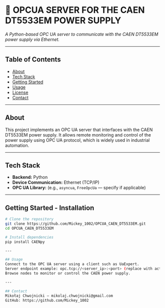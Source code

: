 # 📘 OPCUA SERVER FOR THE CAEN DT5533EM POWER SUPPLY

_A Python-based OPC UA server to communicate with the CAEN DT5533EM power supply via Ethernet._

---

## Table of Contents

- [About](#about)
- [Tech Stack](#tech-stack)
- [Getting Started](#getting-started)
- [Usage](#usage)
- [License](#license)
- [Contact](#contact)

---

## About

This project implements an OPC UA server that interfaces with the CAEN DT5533EM power supply. It allows remote monitoring and control of the power supply using OPC UA protocol, which is widely used in industrial automation.

---

## Tech Stack

- **Backend:** Python  
- **Device Communication:** Ethernet (TCP/IP)  
- **OPC UA Library:** (e.g., `asyncua`, `FreeOpcUa` — specify if applicable)

---

## Getting Started - Installation

```bash
# Clone the repository
git clone https://github.com/Mickey_1002/OPCUA_CAEN_DT5533EM.git
cd OPCUA_CAEN_DT5533EM

# Install dependencies
pip install CAENpy

---

## Usage
Connect to the OPC UA server using a client such as UaExpert.
Server endpoint example: opc.tcp://<server_ip>:<port> (replace with actual IP and port)
Browse nodes to monitor or control the CAEN power supply.

---

## Contact
Mikołaj Chwojnicki — mikolaj.chwojnicki@gmail.com
GitHub: https://github.com/Mickey_1002
